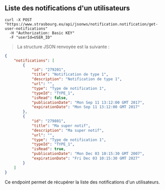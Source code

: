 ## Liste des notifications d'un utilisateurs

```shell
curl -X POST "https://www.strasbourg.eu/api/jsonws/notification.notification/get-user-notifications"
  -H "Authorization: Basic KEY"  
  -F "userId=USER_ID"
```

> La structure JSON renvoyée est la suivante :

```json
{
    "notifications": [
        {
            "id": "279201",
            "title": "Notification de type 1",
            "description": "Notification de type 1",
            "url": "",
            "type": "Type de notification 1",
            "typeId": "TYPE_1",
            "isRead": false,
            "publicationDate": "Mon Sep 11 13:12:00 GMT 2017",
            "expirationDate": "Mon Sep 11 13:12:00 GMT 2017"
        },
        {
            "id": "279801",
            "title": "Ma super notif",
            "description": "Ma super notif",
            "url": "",
            "type": "Type de notification 1",
            "typeId": "TYPE_1",
            "isRead": true,
            "publicationDate": "Mon Dec 03 10:15:30 GMT 2007",
            "expirationDate": "Fri Dec 03 10:15:30 GMT 2027"
        }
    ]
}
```

Ce endpoint permet de récupérer la liste des notifications d'un utilisateurs.
